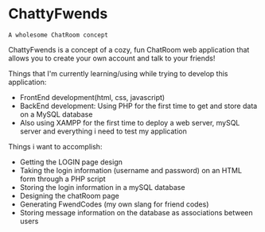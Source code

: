 # ChattyFwends
 `A wholesome ChatRoom concept`
<p>ChattyFwends is a concept of a cozy, fun ChatRoom web application that allows you to create your own account and talk to your friends!</p>

 Things that I'm currently learning/using while trying to develop this application:
 - FrontEnd development(html, css, javascript)
 - BackEnd development: Using PHP for the first time to get and store data on a MySQL database
 - Also using XAMPP for the first time to deploy a web server, mySQL server and everything i need to test my application

Things i want to accomplish:
 - Getting the LOGIN page design
 - Taking the login information (username and password) on an HTML form through a PHP script
 - Storing the login information in a mySQL database
 - Designing the chatRoom page 
 - Generating FwendCodes (my own slang for friend codes)
 - Storing message information on the database as associations between users
 
 
